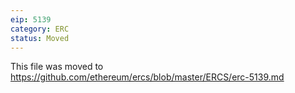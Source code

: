 ```yaml
---
eip: 5139
category: ERC
status: Moved
---
```


This file was moved to https://github.com/ethereum/ercs/blob/master/ERCS/erc-5139.md
